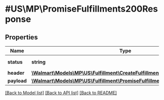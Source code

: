 # #US\MP\PromiseFulfillments200Response

## Properties

Name | Type | Description | Notes
------------ | ------------- | ------------- | -------------
**status** | **string** | Response status. | [optional]
**header** | [**\Walmart\Models\MP\US\Fulfillment\CreateFulfillmentRequestHeader**](CreateFulfillmentRequestHeader.md) |  | [optional]
**payload** | [**\Walmart\Models\MP\US\Fulfillment\PromiseFulfillments200ResponsePayload**](PromiseFulfillments200ResponsePayload.md) |  | [optional]


[[Back to Model list]](../) [[Back to API list]](../../Api/US/MP) [[Back to README]](../../README.md)
